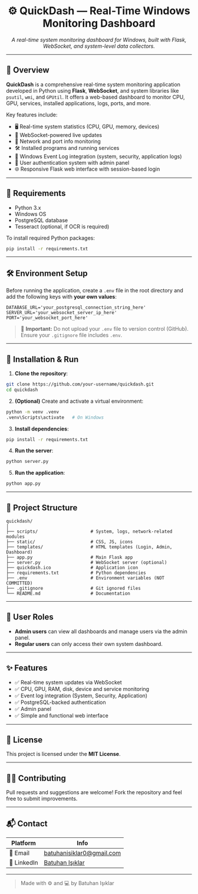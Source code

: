 
<div align="center">
  <h1>⚙️ QuickDash — Real-Time Windows Monitoring Dashboard</h1>
</div>

<p align="center">
  <em>A real-time system monitoring dashboard for Windows, built with Flask, WebSocket, and system-level data collectors.</em>
</p>

---

## 📌 Overview

**QuickDash** is a comprehensive real-time system monitoring application developed in Python using **Flask**, **WebSocket**, and system libraries like `psutil`, `wmi`, and `GPUtil`. It offers a web-based dashboard to monitor CPU, GPU, services, installed applications, logs, ports, and more.

Key features include:

- 🖥️ Real-time system statistics (CPU, GPU, memory, devices)  
- 🔌 WebSocket-powered live updates  
- 📡 Network and port info monitoring  
- 🛠️ Installed programs and running services  
- 📝 Windows Event Log integration (system, security, application logs)  
- 👥 User authentication system with admin panel  
- 🌐 Responsive Flask web interface with session-based login  

---

## 🧰 Requirements

- Python 3.x  
- Windows OS  
- PostgreSQL database  
- Tesseract (optional, if OCR is required)

To install required Python packages:

```bash
pip install -r requirements.txt
```

---

## 🛠️ Environment Setup

Before running the application, create a `.env` file in the root directory and add the following keys with **your own values**:

```env
DATABASE_URL='your_postgresql_connection_string_here'
SERVER_URL='your_websocket_server_ip_here'
PORT='your_websocket_port_here'
```

> 🔐 **Important:** Do not upload your `.env` file to version control (GitHub). Ensure your `.gitignore` file includes `.env`.

---

## 🚀 Installation & Run

1. **Clone the repository**:

```bash
git clone https://github.com/your-username/quickdash.git
cd quickdash
```

2. **(Optional)** Create and activate a virtual environment:

```bash
python -m venv .venv
.venv\Scripts\activate   # On Windows
```

3. **Install dependencies**:

```bash
pip install -r requirements.txt
```

4. **Run the server**:

```bash
python server.py
```

5. **Run the application**:

```bash
python app.py
```

---

## 📁 Project Structure

```
quickdash/
│
├── scripts/                    # System, logs, network-related modules
├── static/                     # CSS, JS, icons
├── templates/                  # HTML templates (Login, Admin, Dashboard)
├── app.py                      # Main Flask app
├── server.py                   # WebSocket server (optional)
├── quickdash.ico               # Application icon
├── requirements.txt            # Python dependencies
├── .env                        # Environment variables (NOT COMMITTED)
├── .gitignore                  # Git ignored files
└── README.md                   # Documentation
```

---

## 🔐 User Roles

- **Admin users** can view all dashboards and manage users via the admin panel.  
- **Regular users** can only access their own system dashboard.  

---

## ✨ Features

- ✅ Real-time system updates via WebSocket  
- ✅ CPU, GPU, RAM, disk, device and service monitoring  
- ✅ Event log integration (System, Security, Application)  
- ✅ PostgreSQL-backed authentication  
- ✅ Admin panel  
- ✅ Simple and functional web interface  

---

## 📄 License

This project is licensed under the **MIT License**.

---

## 🙋‍♂️ Contributing

Pull requests and suggestions are welcome! Fork the repository and feel free to submit improvements.

---

## 📬 Contact

| Platform | Info |
|----------|------|
| 📧 Email | [batuhanisiklar0@gmail.com](mailto:batuhanisiklar0@gmail.com) |
| 💼 LinkedIn | [Batuhan Işıklar](https://www.linkedin.com/in/batuhanisiklar/) |

---

> Made with ⚙️ and 💻 by Batuhan Işıklar
